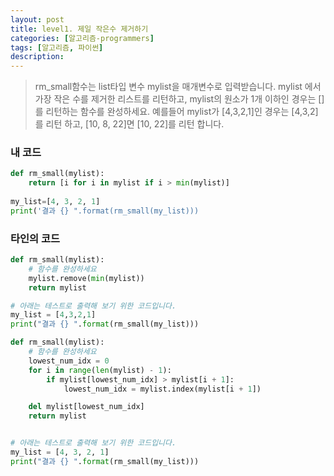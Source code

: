 ```yaml
---
layout: post
title: level1. 제일 작은수 제거하기
categories: [알고리즘-programmers]
tags: [알고리즘, 파이썬]
description: 
---
```



> rm_small함수는 list타입 변수 mylist을 매개변수로 입력받습니다.
mylist 에서 가장 작은 수를 제거한 리스트를 리턴하고, mylist의 원소가 1개 이하인 경우는 []를 리턴하는 함수를 완성하세요.
예를들어 mylist가 [4,3,2,1]인 경우는 [4,3,2]를 리턴 하고, [10, 8, 22]면 [10, 22]를 리턴 합니다.

### 내 코드

```python
def rm_small(mylist):
	return [i for i in mylist if i > min(mylist)]
	
my_list=[4, 3, 2, 1]
print('결과 {} ".format(rm_small(my_list)))
```

### 타인의 코드

```python
def rm_small(mylist):
    # 함수를 완성하세요
    mylist.remove(min(mylist))
    return mylist

# 아래는 테스트로 출력해 보기 위한 코드입니다.
my_list = [4,3,2,1]
print("결과 {} ".format(rm_small(my_list)))
```

```python
def rm_small(mylist):
    # 함수를 완성하세요
    lowest_num_idx = 0
    for i in range(len(mylist) - 1):
        if mylist[lowest_num_idx] > mylist[i + 1]:
            lowest_num_idx = mylist.index(mylist[i + 1])

    del mylist[lowest_num_idx]
    return mylist


# 아래는 테스트로 출력해 보기 위한 코드입니다.
my_list = [4, 3, 2, 1]
print("결과 {} ".format(rm_small(my_list)))
```

